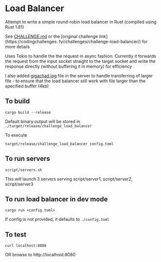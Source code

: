 # Load Balancer

Attempt to write a simple round-robin load balancer in Rust (compiled using Rust 1.81)

See [CHALLENGE.md](CHALLENGE.md) or the [original challenge link](https://codingchallenges.
fyi/challenges/challenge-load-balancer/)
for more details

Uses Tokio to handle the the request in async fashion. Currently it forwards
the request from the input socket straight to the target socket and write
the response directly (without buffering it in memory) for efficiency

I also added [gigachad.jpg](script/server1/gigachad.jpg) file in the server to handle transferring of larger
file - to ensure that the load balancer still work with file larger than
the specified buffer (4kb)

## To build

```
cargo build --release
```

Default binary output will be stored in `./target/release/challenge_load_balancer`

To execute

```
target/release/challenge_load_balancer config.toml
```

## To run servers

```
script/servers.sh
```

This will launch 3 servers serving script/server1, script/server2, script/server3

## To run load balancer in dev mode

```
cargo run <config.toml>
```

If config is not provided, it defaults to `./config.toml`

## To test

```
curl localhost:8080
```

OR browse to http://localhost:8080
